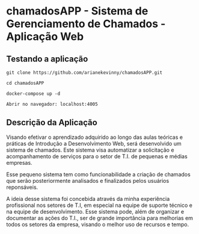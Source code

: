 # chamadosAPP - Sistema de Gerenciamento de Chamados - Aplicação Web

## Testando a aplicação
```
git clone https://github.com/arianekevinny/chamadosAPP.git

cd chamadosAPP

docker-compose up -d

Abrir no navegador: localhost:4005

```

## Descrição da Aplicação


Visando efetivar o aprendizado adquirido ao longo das aulas teóricas e práticas de
Introdução a Desenvolvimento Web, será desenvolvido um sistema de chamados. Este sistema
visa automatizar a solicitação e acompanhamento de serviços para o setor de T.I. de pequenas
e médias empresas.

Esse pequeno sistema tem como funcionabilidade a criação de chamados que serão posteriormente analisados e finalizados pelos usuários reponsáveis.

A ideia desse sistema foi concebida através da minha experiência profissional nos setores de
T.I, em especial na equipe de suporte técnico e na equipe de desenvolvimento. Esse sistema
pode, além de organizar e documentar as ações do T.I., ser de grande importância para
melhorias em todos os setores da empresa, visando o melhor uso de recursos e tempo.